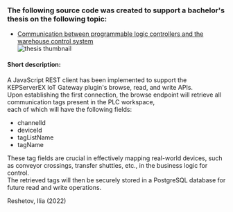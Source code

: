 ### The following source code was created to support a bachelor's thesis on the following topic:
- [Communication between programmable logic controllers and the warehouse control system](https://urn.fi/URN:NBN:fi:amk-2022053113682)  
![thesis thumbnail](https://www.theseus.fi/bitstream/handle/10024/751738/Reshetov_Ilia.pdf.jpg?sequence=4&isAllowed=y)  

#### Short description:  
A JavaScript REST client has been implemented to support the KEPServerEX IoT Gateway plugin's browse, read, and write APIs.  
Upon establishing the first connection, the browse endpoint will retrieve all communication tags present in the PLC workspace,  
each of which will have the following fields:  
- channelId
- deviceId  
- tagListName  
- tagName  

These tag fields are crucial in effectively mapping real-world devices, such as conveyor crossings, transfer shuttles, etc., in the business logic for control.  
The retrieved tags will then be securely stored in a PostgreSQL database for future read and write operations.

Reshetov, Ilia (2022)
